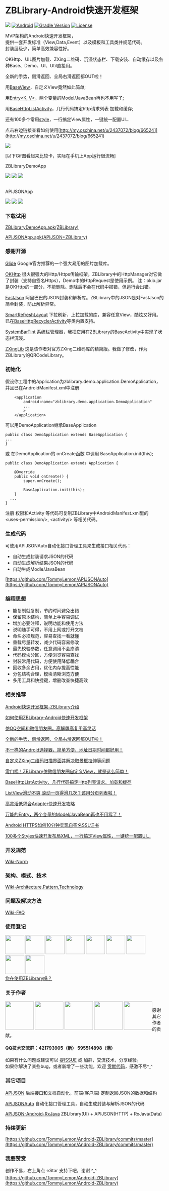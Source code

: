# ZBLibrary-Android快速开发框架 

[![](https://jitpack.io/v/TommyLemon/Android-ZBLibrary.svg)](https://jitpack.io/#TommyLemon/Android-ZBLibrary)
[![Android](https://img.shields.io/badge/Android-4.0.3%2B-brightgreen.svg?style=flat)](https://developer.android.com/guide/topics/manifest/uses-sdk-element.html#ApiLevels)
[![Gradle Version](https://img.shields.io/badge/gradle-2.10%2B-green.svg)](https://docs.gradle.org/current/release-notes)
[![License](https://img.shields.io/badge/license-Apache%202-4EB1BA.svg)](https://www.apache.org/licenses/LICENSE-2.0.html)


MVP架构的Android快速开发框架，<br />
提供一套开发标准（View,Data,Event）以及模板和工具类并规范代码。<br />
封装层级少，简单高效兼容性好。

OKHttp、UIL图片加载、ZXing二维码、沉浸状态栏、下载安装、自动缓存以及各种Base、Demo、UI、Util直接用。

全新的手势，侧滑返回、全局右滑返回都OUT啦！

用[BaseView](https://github.com/TommyLemon/Android-ZBLibrary/blob/master/ZBLibrary/src/main/java/zuo/biao/library/base/BaseView.java)，自定义View竟然如此简单;

用[Entry<K, V>](https://github.com/TommyLemon/Android-ZBLibrary/blob/master/ZBLibrary/src/main/java/zuo/biao/library/model/Entry.java)，两个变量的Model/JavaBean再也不用写了;

用[BaseHttpListActivity](https://github.com/TommyLemon/Android-ZBLibrary/blob/master/ZBLibrary/src/main/java/zuo/biao/library/base/BaseHttpListActivity.java)，几行代码搞定http请求列表 加载和缓存;

还有100多个常用[style](https://github.com/TommyLemon/Android-ZBLibrary/blob/master/ZBLibrary/src/main/res/values/styles.xml)，一行搞定View属性，一键统一配置UI... 

点击右边链接查看如何使用[http://my.oschina.net/u/2437072/blog/665241](http://my.oschina.net/u/2437072/blog/665241)


![](https://raw.githubusercontent.com/TommyLemon/StaticResources/master/ZBLibrary_AllPages.jpg)

[以下Gif图看起来比较卡，实际在手机上App运行很流畅]

ZBLibraryDemoApp<br />

![](https://raw.githubusercontent.com/TommyLemon/StaticResources/master/ZBLibrary_Cache.gif)
![](https://raw.githubusercontent.com/TommyLemon/StaticResources/master/ZBLibrary_PlacePicker.gif)
![](https://raw.githubusercontent.com/TommyLemon/StaticResources/master/ZBLibrary_DatePicker.gif)

<br />
APIJSONApp<br />

![](https://raw.githubusercontent.com/TommyLemon/StaticResources/master/APIJSON_App_MomentList_Circle.gif) 
![](https://raw.githubusercontent.com/TommyLemon/StaticResources/master/APIJSON_App_Moment_Name.gif) 
![](https://raw.githubusercontent.com/TommyLemon/StaticResources/master/APIJSON_App_Moment_Comment.gif)


### 下载试用

[ZBLibraryDemoApp.apk(ZBLibrary)](http://files.cnblogs.com/files/tommylemon/ZBLibraryDemoApp.apk)

[APIJSONApp.apk(APIJSON+ZBLibrary)](http://files.cnblogs.com/files/tommylemon/APIJSONApp.apk)

### 感谢开源
[Glide](https://github.com/bumptech/glide)
Google官方推荐的一个强大易用的图片加载库。

[OKHttp](https://github.com/square/okhttp)
很火很强大的Http/Https传输框架。ZBLibrary中的HttpManager对它做了封装（支持自签名Https），Demo中的HttpRequest是使用示例。
注：okio.jar是OKHttp的一部分，不能删除。删除后不会在代码中报错，但运行会出错。

[FastJson](https://github.com/alibaba/fastjson)
阿里巴巴的JSON封装和解析库。ZBLibrary中的JSON是对FastJson的简单封装，防止解析异常。

[SmartRefreshLayout](https://github.com/scwang90/SmartRefreshLayout)
下拉刷新、上拉加载的库，兼容任意View，酷炫又好用。已在[BaseHttpRecyclerActivity](https://github.com/TommyLemon/Android-ZBLibrary/blob/master/ZBLibrary/src/main/java/zuo/biao/library/base/BaseHttpRecyclerActivity.java)等类内置支持。

[SystemBarTint](https://github.com/jgilfelt/SystemBarTint)
系统栏管理器，我把它用在ZBLibrary的BaseActivity中实现了状态栏沉浸。

[ZXingLib](https://github.com/xuyisheng/ZXingLib)
这是该作者对官方ZXing二维码库的精简版。我做了修改，作为ZBLibrary的QRCodeLibrary。


### 初始化

假设你工程中的Application为zblibrary.demo.application.DemoApplication，并且已在AndroidManifest.xml中注册
```
    <application
        android:name="zblibrary.demo.application.DemoApplication"
        ...
        >
    </application>
```

可以用DemoApplication继承BaseApplication
```
public class DemoApplication extends BaseApplication {
...
}
```
或 在DemoApplication的 onCreate函数 中调用 BaseApplication.init(this);
```
public class DemoApplication extends Application {

	@Override
	public void onCreate() {
		super.onCreate();
		
		BaseApplication.init(this);
	}
  ...
}
```

注册 权限和Activity 等代码可复制ZBLibrary中AndroidManifest.xml里的 \<uses-permission/>, \<activity/> 等相关代码。

### 生成代码
可使用APIJSONAuto自动化接口管理工具来生成接口相关代码：
* 自动生成封装请求JSON的代码
* 自动生成解析结果JSON的代码
* 自动生成Modle/JavaBean

[https://github.com/TommyLemon/APIJSONAuto](https://github.com/TommyLemon/APIJSONAuto)

### 编程思想
* 能复制就复制，节约时间避免出错
* 保留原本结构，简单上手容易调试
* 增加必要注释，说明功能和使用方法
* 说明随手可得，不用上网或打开文档
* 命名必须规范，容易查找一看就懂
* 重载尽量转发，减少代码容易修改
* 最先校验参数，任意调用不会崩溃
* 代码模块分区，方便浏览容易查找
* 封装常用代码，方便使用降低耦合
* 回收多余占用，优化内存提高性能
* 分包结构合理，模块清晰浏览方便
* 多用工具和快捷键，增删改查快捷高效

### 相关推荐
[Android快速开发框架-ZBLibrary介绍](http://my.oschina.net/u/2437072/blog/662017)

[如何使用ZBLibrary-Android快速开发框架](http://my.oschina.net/u/2437072/blog/665241)

[仿QQ空间和微信朋友圈，高解耦高复用高灵活](https://my.oschina.net/tommylemon/blog/885787)

[全新的手势，侧滑返回、全局右滑返回都OUT啦！](http://www.cnblogs.com/tommylemon/p/5576337.html)

[不一样的Android选择器，简单方便，地址日期时间都好用！](https://my.oschina.net/u/2437072/blog/756271)

[自定义ZXing二维码扫描界面并解决取景框拉伸等问题](http://my.oschina.net/u/2437072/blog/687986)

[零门槛！ZBLibrary仿微信朋友圈自定义View，就是这么简单！](http://my.oschina.net/u/2437072/blog/666625)

[BaseHttpListActivity，几行代码搞定Http列表请求、加载和缓存](http://my.oschina.net/u/2437072/blog/726229)

[ListView滑动不爽,滚动一页得滑几次？该用分页列表啦！](http://my.oschina.net/u/2437072/blog/700674)

[高灵活低耦合Adapter快速开发攻略](http://my.oschina.net/u/2437072/blog/701165)

[万能的Entry，两个变量的Model/JavaBean再也不用写了！](http://my.oschina.net/u/2437072/blog/671895)

[Android HTTPS如何10分钟实现自签名SSL证书](http://my.oschina.net/u/2437072/blog/669041)

[100多个Styles快速开发布局XML，一行搞定View属性，一键统一配置UI...](http://my.oschina.net/u/2437072/blog/716573)


### 开发规范
[Wiki-Norm](https://github.com/TommyLemon/Android-ZBLibrary/wiki/%E5%BC%80%E5%8F%91%E8%A7%84%E8%8C%83)

### 架构、模式、技术
[Wiki-Architecture,Pattern,Technology](https://github.com/TommyLemon/Android-ZBLibrary/wiki/%E6%9E%B6%E6%9E%84%E3%80%81%E6%A8%A1%E5%BC%8F%E3%80%81%E6%8A%80%E6%9C%AF)

### 问题及解决方法
[Wiki-FAQ](https://github.com/TommyLemon/Android-ZBLibrary/wiki/%E9%97%AE%E9%A2%98%E5%8F%8A%E8%A7%A3%E5%86%B3%E6%96%B9%E6%B3%95)

### 使用登记
<div style="float:left">
  <a href="https://www.leapmotor.com/"><img src="https://pp.myapp.com/ma_icon/0/icon_52688286_1551098818/96" height="60"></a>
  <a href="http://www.egatee.com"><img src="https://lh3.googleusercontent.com/t_sA6kGX4WbqKHpTuLYx8hFClRfUHSXOWy53TsGTOYUiki7jfooQr9TDZOzY9CXcAAT3=s180-rw" height="60"></a>
  <a href="http://www.hzviewin.com/cxb"><img src="https://android-artworks.25pp.com/fs08/2018/11/07/5/106_d33fcebea05e7bc1510a606d4bff86c7_con_130x130.png" height="60"></a>
  <a href="http://www.egatee.com"><img src="https://android-artworks.25pp.com/fs08/2018/03/12/1/110_d483f8186cd7ffb2f1bf1992f250e722_con_130x130.png" height="60"></a>
  <a href="https://sj.qq.com/myapp/detail.htm?apkName=com.pianfu.hungrybat"><img src="https://pp.myapp.com/ma_icon/0/icon_42293553_1479800504/96" height="60"></a>
  <a href="http://zhushou.360.cn/detail/index/soft_id/3276581?recrefer=SE_D_%E5%BF%AB%E7%94%A8%E9%80%9A%E8%AE%AF%E5%BD%95"><img src="https://android-artworks.25pp.com/fs08/2016/06/07/10/1_dc9bffc8d352e7eb329a0851cf5bb097_con_130x130.png" height="60"></a>
  <a href="http://zhushou.360.cn/detail/index/soft_id/3276581?recrefer=SE_D_%E5%BF%AB%E7%94%A8%E9%80%9A%E8%AE%AF%E5%BD%95"><img src="http://p17.qhimg.com/t01ed3c14480b8bef6b.png" height="60"></a>
  <a href="http://www.egatee.com"><img src="http://p16.qhimg.com/t01dccaedd0ebed2ad9.png" height="60"></a>
  <a href="http://www.egatee.com"><img src="https://android-artworks.25pp.com/fs08/2016/06/07/10/1_dc9bffc8d352e7eb329a0851cf5bb097_con_130x130.png" height="60"></a>
</div>
<br />

[您在使用ZBLibrary吗？](https://github.com/TommyLemon/Android-ZBLibrary/issues/18)


### 关于作者
<div style="float:left">
  <a href="https://github.com/TommyLemon"><img src="https://avatars1.githubusercontent.com/u/5738175?s=400&u=5b2f372f0c03fae8f249d2d754e38971c2e17b92&v=4" height="90" width="90" ></a>
  <a href="https://github.com/TommyLemon/Android-ZBLibrary/pull/26"><img src="https://avatars1.githubusercontent.com/u/8438560?s=460&v=4"  height="90" width="90" ></a>
  <a href="https://github.com/TommyLemon/Android-ZBLibrary/pull/31"><img src="https://avatars1.githubusercontent.com/u/45145447?s=400&v=4"  height="90" width="90" ></a>
  <a href="https://github.com/TommyLemon/Android-ZBLibrary/pull/2"><img src="https://avatars0.githubusercontent.com/u/9335665?s=460&v=4"  height="90" width="90" ></a>
  <a href="https://github.com/TommyLemon/Android-ZBLibrary/pull/33"><img src="https://avatars2.githubusercontent.com/u/30994405?s=400&v=4"  height="90" width="90" ></a>
</div>
<br />
感谢其它作者的贡献。

#### QQ技术交流群：421793905（新） 595514898（满）

如果有什么问题或建议可以 [提ISSUE](https://github.com/TommyLemon/Android-ZBLibrary/issues) 或 加群，交流技术，分享经验。<br >
如果你解决了某些bug，或者新增了一些功能，欢迎 [贡献代码](https://github.com/TommyLemon/Android-ZBLibrary/pulls)，感激不尽^_^


### 其它项目
[APIJSON](https://github.com/TommyLemon/APIJSON) 后端接口和文档自动化，前端(客户端) 定制返回JSON的数据和结构

[APIJSONAuto](https://github.com/TommyLemon/APIJSONAuto) 自动化接口管理工具，自动生成封装与解析JSON的代码

[APIJSON-Android-RxJava](https://github.com/TommyLemon/APIJSON-Android-RxJava) ZBLibrary(UI) + APIJSON(HTTP) + RxJava(Data)


### 持续更新
[https://github.com/TommyLemon/Android-ZBLibrary/commits/master](https://github.com/TommyLemon/Android-ZBLibrary/commits/master)

### 我要赞赏
创作不易，右上角点 ⭐Star 支持下吧，谢谢 ^_^ <br />
[https://github.com/TommyLemon/Android-ZBLibrary](https://github.com/TommyLemon/Android-ZBLibrary)
